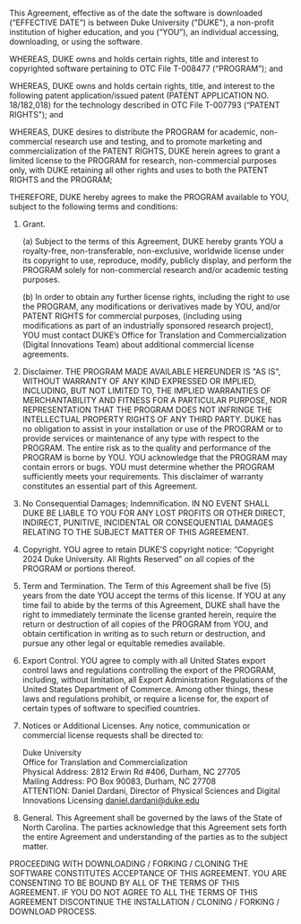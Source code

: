 This Agreement, effective as of the date the software is downloaded (“EFFECTIVE DATE”) is between Duke University ("DUKE"), a non-profit institution of higher education, and you (“YOU”), an individual accessing, downloading, or using the software. 

WHEREAS, DUKE owns and holds certain rights, title and interest to copyrighted software pertaining to OTC File T-008477 (“PROGRAM”); and

WHEREAS, DUKE owns and holds certain rights, title, and interest to the following patent application/issued patent (PATENT APPLICATION NO. 18/182,018)  for the technology described in OTC File T-007793 (“PATENT RIGHTS"); and

WHEREAS, DUKE desires to distribute the PROGRAM for academic, non-commercial research use and testing, and to promote marketing and commercialization of the PATENT RIGHTS, DUKE herein agrees to grant a limited license to the PROGRAM for research, non-commercial purposes only, with DUKE retaining all other rights and uses to both the PATENT RIGHTS and the PROGRAM; 

THEREFORE, DUKE hereby agrees to make the PROGRAM available to YOU, subject to the following terms and conditions: 

1.  Grant.   

    (a) Subject to the terms of this Agreement, DUKE hereby grants YOU a royalty-free, non-transferable, non-exclusive, worldwide license under its copyright to use, reproduce, modify, publicly display, and perform the PROGRAM solely for non-commercial research and/or academic testing purposes.  

    (b) In order to obtain any further license rights, including the right to use the PROGRAM, any modifications or derivatives made by YOU, and/or PATENT RIGHTS for commercial purposes, (including using modifications as part of an industrially sponsored research project), YOU must contact DUKE’s Office for Translation and Commercialization (Digital Innovations Team) about additional commercial license agreements. 

2.  Disclaimer.   THE PROGRAM MADE AVAILABLE HEREUNDER IS "AS IS", WITHOUT WARRANTY OF ANY KIND EXPRESSED OR IMPLIED, INCLUDING, BUT NOT LIMITED TO, THE IMPLIED WARRANTIES OF MERCHANTABILITY AND FITNESS FOR A PARTICULAR PURPOSE, NOR REPRESENTATION THAT THE PROGRAM DOES NOT INFRINGE THE INTELLECTUAL PROPERTY RIGHTS OF ANY THIRD PARTY. DUKE has no obligation to assist in your installation or use of the PROGRAM or to provide services or maintenance of any type with respect to the PROGRAM.  The entire risk as to the quality and performance of the PROGRAM is borne by YOU.  YOU acknowledge that the PROGRAM may contain errors or bugs. YOU must determine whether the PROGRAM sufficiently meets your requirements.  This disclaimer of warranty constitutes an essential part of this Agreement.

3. No Consequential Damages; Indemnification.  IN NO EVENT SHALL DUKE BE LIABLE TO YOU FOR ANY LOST PROFITS OR OTHER DIRECT, INDIRECT, PUNITIVE, INCIDENTAL OR CONSEQUENTIAL DAMAGES RELATING TO THE SUBJECT MATTER OF THIS AGREEMENT.  

4. Copyright.  YOU agree to retain DUKE’S copyright notice: “Copyright 2024 Duke University. All Rights Reserved” on all copies of the PROGRAM or portions thereof.

5.  Term and Termination.    The Term of this Agreement shall be five (5) years from the date YOU accept the terms of this license.  If YOU at any time fail to abide by the terms of this Agreement, DUKE shall have the right to immediately terminate the license granted herein, require the return or destruction of all copies of the PROGRAM from YOU, and obtain certification in writing as to such return or destruction, and pursue any other legal or equitable remedies available.

6. Export Control.   YOU agree to comply with all United States export control laws and regulations controlling the export of the PROGRAM, including, without limitation, all Export Administration Regulations of the United States Department of Commerce.  Among other things, these laws and regulations prohibit, or require a license for, the export of certain types of software to specified countries.

7. Notices or Additional Licenses.  Any notice, communication or commercial license requests shall be directed to:

    Duke University\
    Office for Translation and Commercialization\
    Physical Address: 2812 Erwin Rd #406, Durham, NC 27705\
    Mailing Address: PO Box 90083, Durham, NC 27708\
    ATTENTION: Daniel Dardani, Director of Physical Sciences and Digital Innovations Licensing daniel.dardani@duke.edu

						

8.  General.  This Agreement shall be governed by the laws of the State of North Carolina.  The parties acknowledge that this Agreement sets forth the entire Agreement and understanding of the parties as to the subject matter.

PROCEEDING WITH DOWNLOADING / FORKING / CLONING THE SOFTWARE CONSTITUTES ACCEPTANCE OF THIS AGREEMENT.  YOU ARE CONSENTING TO BE BOUND BY ALL OF THE TERMS OF THIS AGREEMENT.  IF YOU DO NOT AGREE TO ALL THE TERMS OF THIS AGREEMENT DISCONTINUE THE INSTALLATION / CLONING / FORKING / DOWNLOAD PROCESS.  
